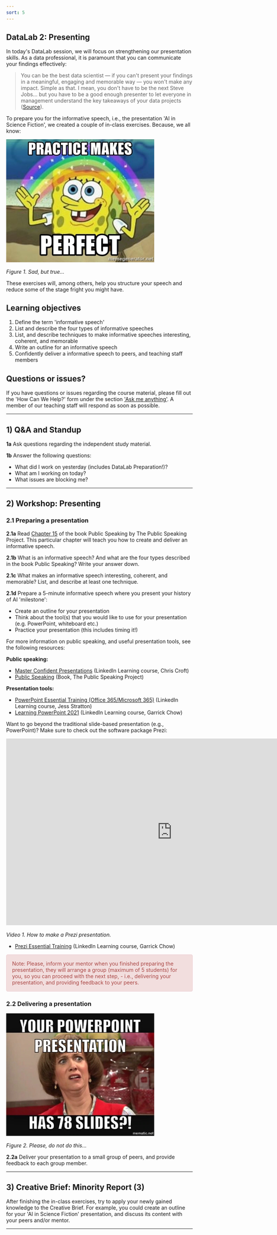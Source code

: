 ```yaml
---
sort: 5
---
```


## DataLab 2: Presenting

In today's DataLab session, we will focus on strengthening our presentation skills. As a data professional, it is paramount that you can communicate your findings effectively:

> You can be the best data scientist — if you can't present your findings in a meaningful, engaging and memorable way — you won't make any impact. Simple as that. I mean, you don't have to be the next Steve Jobs… but you have to be a good enough presenter to let everyone in management understand the key takeaways of your data projects ([Source](https://data36.com/soft-skills-data-scientist/)).

To prepare you for the informative speech, i.e., the presentation 'AI in Science Fiction', we created a couple of in-class exercises. Because, we all know:

<img src="./images/PracticeMakesPerfect.jpg" alt="Practice makes perfect meme" width="400"/>

*Figure 1. Sad, but true...*

These exercises will, among others, help you structure your speech and reduce some of the stage fright you might have.

## Learning objectives

1. Define the term 'informative speech'
2. List and describe the four types of informative speeches
3. List, and describe techniques to make informative speeches interesting, coherent, and memorable
4. Write an outline for an informative speech
5. Confidently deliver a informative speech to peers, and teaching staff members

## Questions or issues?

If you have questions or issues regarding the course material, please fill out the 'How Can We Help?' form under the section ['Ask me anything'](https://adsai.buas.nl/Contact%20Us/). A member of our teaching staff will respond as soon as possible.

***

## 1) Q&A and Standup

__1a__ Ask questions regarding the independent study material.

__1b__ Answer the following questions:

- What did I work on yesterday (includes DataLab Preparation!)?
- What am I working on today?
- What issues are blocking me?

***

## 2) Workshop: Presenting

### 2.1 Preparing a presentation

__2.1a__ Read [Chapter 15](https://socialsci.libretexts.org/Bookshelves/Communication/Public_Speaking/Public_Speaking_(The_Public_Speaking_Project)/15%3A_Informative_Speaking) of the book Public Speaking by The Public Speaking Project. This particular chapter will teach you how to create and deliver an informative speech.

__2.1b__ What is an informative speech? And what are the four types described in the book Public Speaking? Write your answer down.

__2.1c__ What makes an informative speech interesting, coherent, and memorable? List, and describe at least one technique.

__2.1d__ Prepare a 5-minute informative speech where you present your history of AI 'milestone':
  - Create an outline for your presentation
  - Think about the tool(s) that you would like to use for your presentation (e.g. PowerPoint, whiteboard etc.)
  - Practice your presentation (this includes timing it!)

For more information on public speaking, and useful presentation tools, see the following resources:

__Public speaking:__

- [Master Confident Presentations](https://www.linkedin.com/learning/master-confident-presentations/say-it-until-it-s-true?autoplay=true&resume=false&u=36359204) (LinkedIn Learning course, Chris Croft)
- [Public Speaking](https://socialsci.libretexts.org/Bookshelves/Communication/Public_Speaking/Public_Speaking_(The_Public_Speaking_Project)) (Book, The Public Speaking Project)

__Presentation tools:__

- [PowerPoint Essential Training (Office 365/Microsoft 365)](https://www.linkedin.com/learning/powerpoint-essential-training-office-365-microsoft-365/deliver-a-powerful-message-with-a-powerful-presentation?autoplay=true&u=36359204) (LinkedIn Learning course, Jess Stratton)
- [Learning PowerPoint 2021](https://www.linkedin.com/learning/learning-powerpoint-2021/learn-about-powerpoint-2021?autoplay=true&u=36359204) (LinkedIn Learning course, Garrick Chow)

Want to go beyond the traditional slide-based presentation (e.g., PowerPoint)? Make sure to check out the software package Prezi:

<iframe width="896" height="504" src="https://www.youtube-nocookie.com/embed/SWeXc0nwObc" title="YouTube video player" frameborder="0" allow="accelerometer; autoplay; clipboard-write; encrypted-media; gyroscope; picture-in-picture" allowfullscreen></iframe>

*Video 1. How to make a Prezi presentation.*

- [Prezi Essential Training](https://www.linkedin.com/learning/prezi-essential-training-8334259/break-out-of-linear-presentations-with-prezi?autoplay=true&u=36359204) (LinkedIn Learning course, Garrick Chow)

<div style="padding: 15px; border: 1px solid transparent; border-color: transparent; margin-bottom: 20px; border-radius: 4px; color: #a94442; background-color: #f2dede; border-color: #ebccd1;">
Note: Please, inform your mentor when you finished preparing the presentation, they will arrange a group (maximum of 5 students) for you, so you can proceed with the next step, - i.e., delivering your presentation, and providing feedback to your peers.
</div>

### 2.2 Delivering a presentation

<img src="./images/PowerpointMeme.jpg" alt="PowerPoint meme" width="400"/>

*Figure 2. Please, do not do this...*

__2.2a__ Deliver your presentation to a small group of peers, and provide feedback to each group member.

***

## 3) Creative Brief: Minority Report (3)

After finishing the in-class exercises, try to apply your newly gained knowledge to the Creative Brief. For example, you could create an outline for your 'AI in Science Fiction' presentation, and discuss its content with your peers and/or mentor.

***

